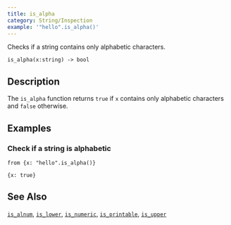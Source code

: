 ```yaml
---
title: is_alpha
category: String/Inspection
example: '"hello".is_alpha()'
---
```


Checks if a string contains only alphabetic characters.

```tql
is_alpha(x:string) -> bool
```

## Description

The `is_alpha` function returns `true` if `x` contains only alphabetic
characters and `false` otherwise.

## Examples

### Check if a string is alphabetic

```tql
from {x: "hello".is_alpha()}
```

```tql
{x: true}
```

## See Also

[`is_alnum`](/reference/functions/is_alnum),
[`is_lower`](/reference/functions/is_lower),
[`is_numeric`](/reference/functions/is_numeric),
[`is_printable`](/reference/functions/is_printable),
[`is_upper`](/reference/functions/is_upper)
